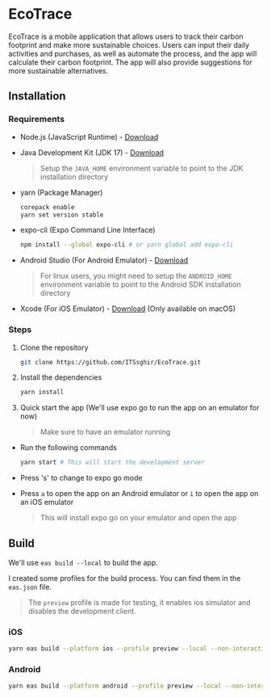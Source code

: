 # EcoTrace

EcoTrace is a mobile application that allows users to track their carbon footprint and make more sustainable choices. Users can input their daily activities and purchases, as well as automate the process, and the app will calculate their carbon footprint. The app will also provide suggestions for more sustainable alternatives.

## Installation

### Requirements

- Node.js (JavaScript Runtime) - [Download](https://nodejs.org/en/download/)

- Java Development Kit (JDK 17) - [Download](https://www.oracle.com/java/technologies/javase-jdk17-downloads.html)

    > Setup the `JAVA_HOME` environment variable to point to the JDK installation directory

- yarn (Package Manager)

    ```bash
    corepack enable
    yarn set version stable
    ```

- expo-cli (Expo Command Line Interface)

    ```bash
    npm install --global expo-cli # or yarn global add expo-cli
    ```

- Android Studio (For Android Emulator) - [Download](https://developer.android.com/studio)

    > For linux users, you might need to setup the `ANDROID_HOME` environment variable to point to the Android SDK installation directory

- Xcode (For iOS Emulator) - [Download](https://developer.apple.com/xcode) (Only available on macOS)

### Steps

1. Clone the repository

    ```bash
    git clone https://github.com/ITSsghir/EcoTrace.git
    ```

1. Install the dependencies

    ```bash
    yarn install
    ```

1. Quick start the app (We'll use expo go to run the app on an emulator for now)

    > Make sure to have an emulator running

- Run the following commands

    ```bash
    yarn start # This will start the development server
    ```

- Press 's' to change to expo go mode
- Press `a` to open the app on an Android emulator or `i` to open the app on an iOS emulator

    > This will install expo go on your emulator and open the app

## Build

We'll use `eas build --local` to build the app.

I created some profiles for the build process. You can find them in the `eas.json` file.

> The `preview` profile is made for testing, it enables ios simulator and disables the development client.

### iOS

```bash
yarn eas build --platform ios --profile preview --local --non-interactive --output EcoTrace.app
```

### Android

```bash
yarn eas build --platform android --profile preview --local --non-interactive --output EcoTrace.apk
```


